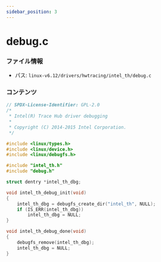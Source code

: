 ```yaml
---
sidebar_position: 3
---
```

# debug.c

### ファイル情報

- パス: `linux-v6.12/drivers/hwtracing/intel_th/debug.c`

### コンテンツ

```c
// SPDX-License-Identifier: GPL-2.0
/*
 * Intel(R) Trace Hub driver debugging
 *
 * Copyright (C) 2014-2015 Intel Corporation.
 */

#include <linux/types.h>
#include <linux/device.h>
#include <linux/debugfs.h>

#include "intel_th.h"
#include "debug.h"

struct dentry *intel_th_dbg;

void intel_th_debug_init(void)
{
	intel_th_dbg = debugfs_create_dir("intel_th", NULL);
	if (IS_ERR(intel_th_dbg))
		intel_th_dbg = NULL;
}

void intel_th_debug_done(void)
{
	debugfs_remove(intel_th_dbg);
	intel_th_dbg = NULL;
}

```
